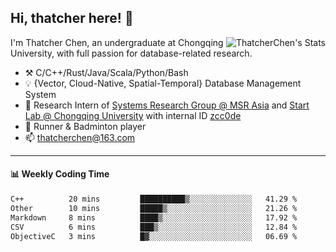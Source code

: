 ## Hi, thatcher here! :wave:

<img align="right" src="https://github-readme-stats.vercel.app/api?username=thatcherchen&title_color=333&text_color=777" alt="ThatcherChen's Stats" >

I'm Thatcher Chen, an undergraduate at Chongqing University, with full passion for database-related research.

- :hammer_and_pick:  C/C++/Rust/Java/Scala/Python/Bash
- :bulb:  {Vector, Cloud-Native, Spatial-Temporal} Database Management System
- :telescope:  Research Intern of [Systems Research Group @ MSR Asia](https://www.microsoft.com/en-us/research/group/systems-research-group-asia) and [Start Lab @ Chongqing University](https://github.com/Spatio-Temporal-Lab) with internal ID [zcc0de](https://github.com/zcc0de)
- :seedling:  Runner & Badminton player
- :mailbox: thatcherchen@163.com

---

#### :bar_chart: Weekly Coding Time

<!--START_SECTION:waka-->

```txt
C++          20 mins         ██████████▒░░░░░░░░░░░░░░   41.29 %
Other        10 mins         █████▒░░░░░░░░░░░░░░░░░░░   21.26 %
Markdown     8 mins          ████▒░░░░░░░░░░░░░░░░░░░░   17.92 %
CSV          6 mins          ███▒░░░░░░░░░░░░░░░░░░░░░   12.84 %
ObjectiveC   3 mins          █▓░░░░░░░░░░░░░░░░░░░░░░░   06.69 %
```

<!--END_SECTION:waka-->

